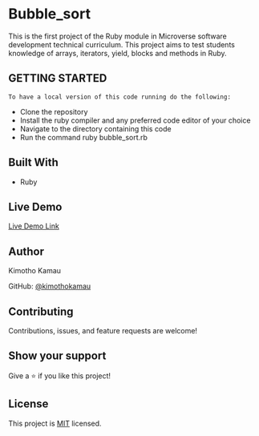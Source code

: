 # Bubble_sort
This is the first project of the Ruby module in Microverse software development technical curriculum. This project aims to test students knowledge of arrays, iterators, yield, blocks and methods in Ruby.

## GETTING STARTED
    To have a local version of this code running do the following:
- Clone the repository
- Install the ruby compiler and any preferred code editor of your choice
- Navigate to the directory containing this code
- Run the command ruby bubble_sort.rb 

## Built With

- Ruby

## Live Demo

[Live Demo Link](#)

## Author

Kimotho Kamau

GitHub: [@kimothokamau](https://github.com/kimothokamau)

##  Contributing

Contributions, issues, and feature requests are welcome!

## Show your support

Give a ⭐️ if you like this project!

## License

This project is [MIT](./LICENSE) licensed.